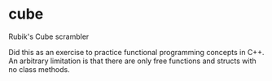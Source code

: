# cube
Rubik's Cube scrambler

Did this as an exercise to practice functional programming concepts in C++. An arbitrary limitation is that there are only free functions and structs with no class methods.
